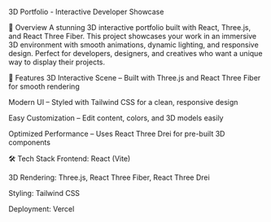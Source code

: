 3D Portfolio - Interactive Developer Showcase

🌟 Overview
A stunning 3D interactive portfolio built with React, Three.js, and React Three Fiber. This project showcases your work in an immersive 3D environment with smooth animations, dynamic lighting, and responsive design. Perfect for developers, designers, and creatives who want a unique way to display their projects.

🚀 Features
3D Interactive Scene – Built with Three.js and React Three Fiber for smooth rendering

Modern UI – Styled with Tailwind CSS for a clean, responsive design

Easy Customization – Edit content, colors, and 3D models easily

Optimized Performance – Uses React Three Drei for pre-built 3D components



🛠️ Tech Stack
Frontend: React (Vite)

3D Rendering: Three.js, React Three Fiber, React Three Drei

Styling: Tailwind CSS

Deployment: Vercel 
